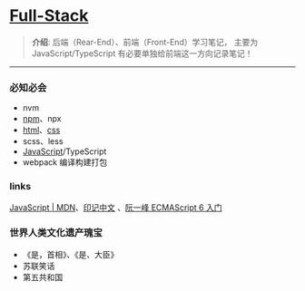# [Full-Stack](https://developer.mozilla.org/zh-CN/docs/Web)
> **介绍**: 后端（Rear-End）、前端（Front-End）学习笔记， 主要为JavaScript/TypeScript 有必要单独给前端这一方向记录笔记！

----

### 必知必会
* nvm
* [npm](./env/npm)、npx
* [html](./PL.Learning/html)、[css](./PL.Learning/css)
* scss、less
* [JavaScript](./PL.Learning/javascript)/TypeScript
* webpack 编译构建打包


### links
[JavaScript | MDN](https://developer.mozilla.org/zh-CN/docs/Web/JavaScript)、[印记中文](https://docschina.org/) 、[阮一峰 ECMAScript 6 入门](https://es6.ruanyifeng.com/)

### 世界人类文化遗产瑰宝
- 《是，首相》、《是、大臣》
- 苏联笑话
- 第五共和国
